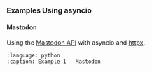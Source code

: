 ### Examples Using asyncio

#### Mastodon

Using the [Mastodon API](https://docs.joinmastodon.org/client/public/) with
asyncio and [httpx](https://www.python-httpx.org).

```{literalinclude} example_1.py
:language: python
:caption: Example 1 - Mastodon
```

